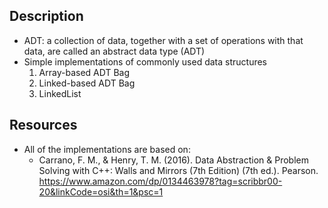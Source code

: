 ## Description 
- ADT: a collection of data, together with a set of operations with that data, are called an abstract data type (ADT)
- Simple implementations of commonly used data structures 
  1. Array-based ADT Bag
  2. Linked-based ADT Bag
  3. LinkedList

## Resources
- All of the implementations are based on:
  - Carrano, F. M., & Henry, T. M. (2016). Data Abstraction & Problem Solving with C++: Walls and Mirrors (7th Edition) (7th ed.). Pearson.          https://www.amazon.com/dp/0134463978?tag=scribbr00-20&linkCode=osi&th=1&psc=1
